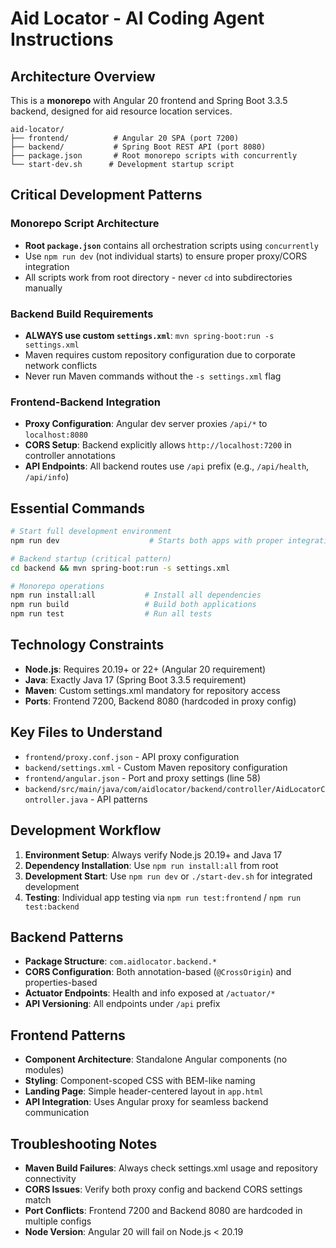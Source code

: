 # Aid Locator - AI Coding Agent Instructions

## Architecture Overview

This is a **monorepo** with Angular 20 frontend and Spring Boot 3.3.5 backend, designed for aid resource location services.

```
aid-locator/
├── frontend/          # Angular 20 SPA (port 7200)
├── backend/           # Spring Boot REST API (port 8080)
├── package.json       # Root monorepo scripts with concurrently
└── start-dev.sh      # Development startup script
```

## Critical Development Patterns

### Monorepo Script Architecture
- **Root `package.json`** contains all orchestration scripts using `concurrently`
- Use `npm run dev` (not individual starts) to ensure proper proxy/CORS integration
- All scripts work from root directory - never `cd` into subdirectories manually

### Backend Build Requirements
- **ALWAYS use custom `settings.xml`**: `mvn spring-boot:run -s settings.xml`
- Maven requires custom repository configuration due to corporate network conflicts
- Never run Maven commands without the `-s settings.xml` flag

### Frontend-Backend Integration
- **Proxy Configuration**: Angular dev server proxies `/api/*` to `localhost:8080`
- **CORS Setup**: Backend explicitly allows `http://localhost:7200` in controller annotations
- **API Endpoints**: All backend routes use `/api` prefix (e.g., `/api/health`, `/api/info`)

## Essential Commands

```bash
# Start full development environment
npm run dev                    # Starts both apps with proper integration

# Backend startup (critical pattern)
cd backend && mvn spring-boot:run -s settings.xml

# Monorepo operations
npm run install:all           # Install all dependencies
npm run build                 # Build both applications
npm run test                  # Run all tests
```

## Technology Constraints

- **Node.js**: Requires 20.19+ or 22+ (Angular 20 requirement)
- **Java**: Exactly Java 17 (Spring Boot 3.3.5 requirement)
- **Maven**: Custom settings.xml mandatory for repository access
- **Ports**: Frontend 7200, Backend 8080 (hardcoded in proxy config)

## Key Files to Understand

- `frontend/proxy.conf.json` - API proxy configuration
- `backend/settings.xml` - Custom Maven repository configuration
- `frontend/angular.json` - Port and proxy settings (line 58)
- `backend/src/main/java/com/aidlocator/backend/controller/AidLocatorController.java` - API patterns

## Development Workflow

1. **Environment Setup**: Always verify Node.js 20.19+ and Java 17
2. **Dependency Installation**: Use `npm run install:all` from root
3. **Development Start**: Use `npm run dev` or `./start-dev.sh` for integrated development
4. **Testing**: Individual app testing via `npm run test:frontend` / `npm run test:backend`

## Backend Patterns

- **Package Structure**: `com.aidlocator.backend.*`
- **CORS Configuration**: Both annotation-based (`@CrossOrigin`) and properties-based
- **Actuator Endpoints**: Health and info exposed at `/actuator/*`
- **API Versioning**: All endpoints under `/api` prefix

## Frontend Patterns

- **Component Architecture**: Standalone Angular components (no modules)
- **Styling**: Component-scoped CSS with BEM-like naming
- **Landing Page**: Simple header-centered layout in `app.html`
- **API Integration**: Uses Angular proxy for seamless backend communication

## Troubleshooting Notes

- **Maven Build Failures**: Always check settings.xml usage and repository connectivity
- **CORS Issues**: Verify both proxy config and backend CORS settings match
- **Port Conflicts**: Frontend 7200 and Backend 8080 are hardcoded in multiple configs
- **Node Version**: Angular 20 will fail on Node.js < 20.19
